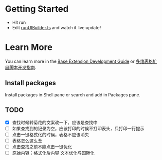 # Getting Started
- Hit run
- Edit [runUIBuilder.ts](#src/runUIBuilder.ts) and watch it live update!

# Learn More

You can learn more in the [Base Extension Development Guide](https://bytedance.feishu.cn/docx/VxhudDXbyo1V7jxAcTbctJQ5nvc) or [多维表格扩展脚本开发指南](https://bytedance.feishu.cn/docx/HazFdSHH9ofRGKx8424cwzLlnZc).

## Install packages

Install packages in Shell pane or search and add in Packages pane.


## TODO
- [x] 查找时候转菊花的文案改一下，应该是查找中
- [ ] 如果查找到的记录为空，应该打印的时候不打印表头，只打印一行提示
- [ ] 点击一键格式化的时候，表格不应该消失
- [ ] 表格怎么这么丑
- [ ] 点击查找之前不能点击一键优化
- [ ] 原始内容；格式化后内容 文本优化与国际化